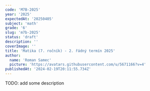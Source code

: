 ```yaml
---
code: 'M7B-2025'
year: '2025'
expectedAt: '20250405'
subject: 'math'
grade: '6'
slug: 'm7b-2025'
status: 'draft'
description: ''
coverImage: ''
title: 'Matika (7. ročník) - 2. řádný termín 2025'
author:
  name: 'Roman Samec'
  picture: 'https://avatars.githubusercontent.com/u/5671166?v=4'
publishedAt: '2024-02-19T20:11:55.734Z'
---
```


TODO: add some description